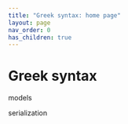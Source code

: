 ```yaml
---
title: "Greek syntax: home page"
layout: page
nav_order: 0
has_children: true
---
```



# Greek syntax

models

serialization